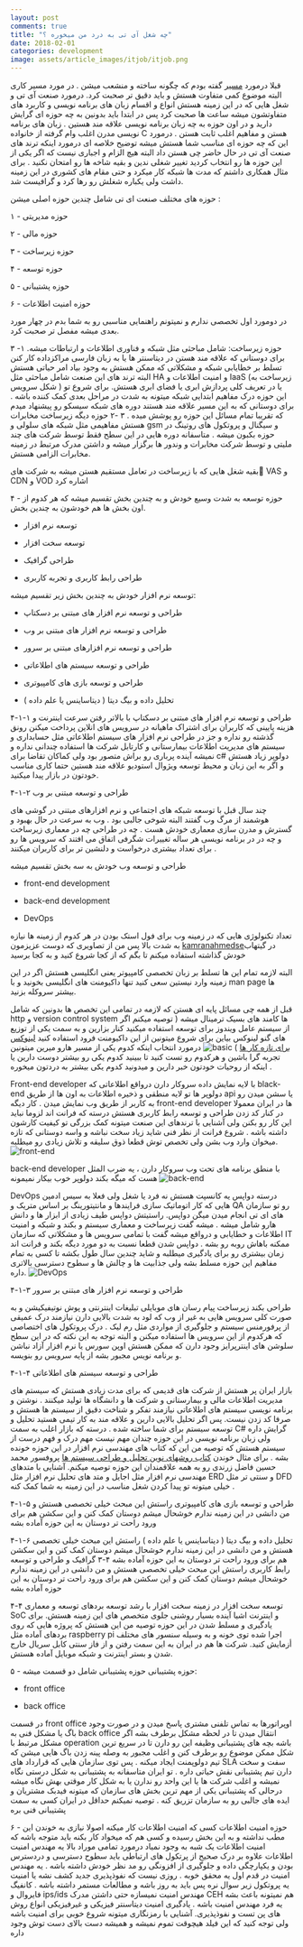 ```yaml
---
layout: post
comments: true
title: "چه شغل آی تی به درد من میخوره ؟"
date: 2018-02-01
categories: development
image: assets/article_images/itjob/itjob.png
---
```


قبلا درمورد [مسیر](http://behroozam.com/the-road-not-taken.html) گفته بودم که چگونه ساخته و منشعب میشن . در مورد مسیر کاری البته موضوع کمی متفاوت هستش و باید دقیق تر صحبت کرد.
درمورد صنعت آی تی و شغل هایی که در این زمینه هستش انواع و اقسام زبان های برنامه نویسی و کاربرد های متفاوتشون میشه ساعت ها صحبت کرد پس در ابتدا باید بدونین به چه حوزه ای گرایش دارید و در اون حوزه به چه زبان برنامه نویسی علاقه مند هستین . زبان های برنامه نویسی مدرن اغلب وام گرفته از خانواده C هستن و مفاهیم اغلب ثابت هستن .
درمورد این که چه حوزه ای مناسب شما هستش میشه توضیح خلاصه ای درمورد اینکه ترند های صنعت آی تی در حال حاضر چی هستن داد البته هیچ الزام و اجباری نیست که اگر یکی از این حوزه ها رو انتخاب کردید تغییر شغلی ندین و  بقیه شاخه ها رو امتحان نکنید . برای مثال همکاری داشتم که مدت ها شبکه کار میکرد و حتی مقام های کشوری در این زمینه داشت ولی یکباره شغلش رو رها کرد و گرافیست شد.

حوزه های مختلف صنعت ای تی شامل چندین حوزه اصلی میشن :

۱ - حوزه مدیریتی

۲ - حوزه مالی

۳ - حوزه زیرساخت

۴ - حوزه توسعه

۵ - حوزه پشتیبانی

۶ - حوزه امنیت اطلاعات

در دومورد اول تخصصی ندارم و نمیتونم راهنمایی مناسبی رو به شما بدم در چهار مورد بعدی میشه مفصل تر صحبت کرد.

۳ -۱  حوزه زیرساخت: شامل مباحثی مثل شبکه و فناوری اطلاعات و ارتباطات میشه. برای دوستانی که علاقه مند هستن در دیتاسنتر ها یا به زبان فارسی مراکزداده کار کنن تسلط بر خطایابی شبکه و مشکلاتی که ممکن هستش به وجود بیاد امر حیاتی هستش البته ترند های این صنعت شامل مباحثی مثل HA و امنیت اطلاعات و IaaS (زیرساخت به شکل سرویس ) یا در تعریف کلی پردازش ابری یا فضای ابری هستش. برای شروع تو این حوزه درک مفاهیم ابتدایی شبکه میتونه به شدت در مراحل بعدی کمک کننده باشه . برای دوستانی که به این مسیر علاقه مند هستند دوره های شبکه سیسکو رو پیشنهاد میدم که تقریبا تمام مسائل این حوزه رو پوشش میده .
۳ -۲ حوزه دیگه زیرساخت مخابرات هستش مفاهیمی مثل شبکه های سلولی و gsm و سیگنال و پروتکول های روتینگ در حوزه بکبون میشه . متاسفانه دوره هایی در این سطح فقط توسط شرکت های چند ملیتی و توسط شرکت مخابرات و وندور ها برگزار میشه و داشتن مدرک مرتبط در زمینه مخابرات الزامی هستش.

بقیه شغل هایی که با زیرساخت در تعامل مستقیم هستن میشه به شرکت های ٰVAS و CDN و VOD اشاره کرد


۴ - حوزه توسعه به شدت وسیع خودش و به چندین بخش تقسیم میشه که هر کدوم از اون بخش ها هم خودشون به چندین بخش.

+ توسعه نرم افزار

+ توسعه سخت افزار

+ طراحی گرافیک

+ طراحی رابط کاربری و تجربه کاربری

توسعه نرم افزار خودش به چندین بخش زیر تقسیم میشه:

+ طراحی و توسعه نرم افزار های مبتنی بر دسکتاپ

+ طراحی و توسعه نرم افزار های مبتنی بر وب

+ طراحی و توسعه نرم افزارهای مبتنی بر سرور


+ طراحی و توسعه سیستم های اطلاعاتی

+ طراحی و توسعه بازی های کامپیوتری

+ تحلیل داده و بیگ دیتا ( دیتاساینس یا علم داده )

۴-۱-۱ طراحی و توسعه نرم افزار های مبتنی بر دسکتاپ
  با بالاتر رفتن سرعت اینترنت و هزینه پایینی که کاربران برای اشتراک ماهیانه در سرویس های انلاین پرداخت میکنن رونق گذشته رو نداره و جز در طراحی نرم افزار های سیستم اطلاعاتی مثل حسابداری و سیستم های مدیریت اطلاعات بیمارستانی و کارتابل شرکت ها استفاده چندانی نداره و نمیشه آینده پرباری رو براش متصور بود ولی کماکان تقاضا برای c# دولوپر زیاد هستش و اگر به این زبان و محیط توسعه ویژوال استودیو علاقه مند هستین حتما کاری مناسب خودتون در بازار پیدا میکنید.

۴-۱-۲ طراحی و توسعه مبتنی بر وب

چند سال قبل با توسعه شبکه های اجتماعی و نرم افزارهای مبتنی در گوشی های هوشمند از مرگ وب گفتند البته شوخی جالبی بود .  وب به سرعت در حال بهبود و گسترش و مدرن سازی معماری خودش هست . چه در طراحی چه در معماری زیرساخت و چه در در برنامه نویسی هر ساله تغییرات شگرفی اتفاق می افتند که سرویس ها رو برای تعداد بیشتری درخواست و دلنشین تر برای کاربران میکنند .

طراحی و توسعه وب خودش به سه بخش تقسیم میشه

+ front-end development

+ back-end development

+ DevOps

 تعداد  تکنولوژی هایی که در زمینه وب برای فول استک بودن در هر کدوم از زمینه ها نیازه به شدت بالا پس من از تصاویری که دوست عزیزمون [kamranahmedse](https://github.com/kamranahmedse/developer-roadmap)در گیتهاب خودش گذاشته استفاده میکنم تا بگم که از کجا شروع کنید و به کجا برسید

البته لازمه تمام این ها تسلط بر زبان تخصصی کامپیوتر یعنی انگلیسی هستش اگر در این زمینه وارد نیستین سعی کنید تنها داکیومنت های انگلیسی بخونید و با man page ها بیشتر سروکله بزنید.

قبل از همه چی مسائل پایه ای هستن که لازمه در تمامی این تخصص ها بدونین که شامل http و version control system ها کامند های بسیک ترمینال میشه ( توصیه میکنم اگر از سیستم عامل ویندوز برای توسعه استفاده میکنید کنار بزارین و به سمت یکی از توزیع های گنو لینوکس بیاین برای شروع میتونین از این داکیومنت فرود استفاده کنید [لینوکس برای تازه کار ها](http://fzero.rubi.gd/plf/) )
![basic](assets/article_images/itjob/start.png)
درمورد انتخاب اینکه کدوم یکی از مسیر هارو میرین میتونین تجربه گرا باشین و هرکدوم رو تست کنید تا ببینید کدوم یکی رو بیشتر دوست دارین یا اینکه از روحیات خودتون خبر دارین و میدونید کدوم یکی بیشتر به دردتون میخوره .

Front-end developer با لایه نمایش داده سروکار دارن درواقع اطلاعاتی که black-end دولوپر ها تو لایه منطقی و ذخیره اطلاعات به اون ها از طریق api یا سشن میدن رو به کاربر از طریق وب نمایش میدن . کار دیگه front-end developer ها در ایران معمولا در کنار کد زدن طراحی و توسعه رابط کاربری هستش درسته که فرانت اند لزوما نباید این کار رو بکنن ولی آشنایی با ترندهای این صنعت میتونه کمک بزرگی تو کیفیت کارشون داشته باشه . شروع فرانت از نظر فنی شاید زیاد سخت نباشه و واسه دوستانی که تازه میخوان وارد وب بشن ولی تخصص توش قطعا ذوق سلیقه و تلاش زیادی رو میطلبه.
![front-end](assets/article_images/itjob/front-end.png)

back-end developer
با منطق برنامه های تحت وب سروکار دارن ، یه ضرب المثل هست که میگه بکند دولوپر خوب بیکار نمیمونه
![back-end](assets/article_images/itjob/back-end.png)


DevOps
درسته دواپس یه کانسپت هستش نه فرد یا شغل ولی فعلا به سیس ادمین هایی که کار اتوماتیک سازی فرایندها و مانتیتورینگ بر اساس متریک و QA رو تو سازمان های ای تی انجام میدن میگن دواپس. راستیتش دواپس طیف زیادی از ابزار ها و دانش هارو شامل میشه . میشه گفت زیرساخت و معماری سیستم و بکند و شبکه و امنیت اطلاعات و خطایابی و درواقع میشه گفت با تمامی سرویس ها و مشکلاتی که سازمان IT ممکنه باهاش روبه رو بشه .
دواپس شدن قطعا نسبت به دو مورد دیگه بکند و فرانت اند زمان بیشتری رو برای یادگیری میطلبه و شاید چندین سال طول بکشه تا کسی به تمام مفاهیم این حوزه مسلط بشه ولی جذابیت ها و چالش ها و سطوح دسترسی بالاتری داره.
![DevOps](assets/article_images/itjob/devops.png)

۴-۱-۳ طراحی و توسعه نرم افزار های مبتنی بر سرور

طراحی بکند زیرساخت پیام رسان های موبایلی تبلیغات اینترنتی و پوش نوتیفیکیشن و  به صورت کلی سرویس هایی به غیر از وب که لود به شدت بالایی دارن نیازمند درک عمیقی از پرفورمنس سیستم و جلوگیری از مواردی مثل رم لیک . درک پروتکول های اختصاصی که هرکدوم از این سرویس ها استفاده میکنن و البته توجه به این نکته که در این سطح سلوشن های اینترپرایز وجود دارن که ممکن هستش اوپن سورس یا نرم افزار آزاد  نباشن و برنامه نویس مجبور بشه از پایه سرویس رو بنویسه.

۴-۱-۴ طراحی و توسعه سیستم های اطلاعاتی

بازار ایران پر هستش از شرکت های قدیمی که برای مدت زیادی هستش که سیستم های مدیریت اطلاعات مالی و بیمارستانی و شرکت ها و دانشگاه ها تولید میکنند . نوشتن و برنامه نویسی سیستم های اطلاعاتی نیازمند تفکر و شناخت دقیق از سیستم ها هستش و صرفا کد زدن نیست. پس اگر تحلیل بالایی دارین و علاقه مند به کار تیمی هستید تحلیل و توسعه سیستم برای شما ساخته شده .
درسته که بازار اغلب به سمت C# گرایش داره ولی زبان برنامه نویسی در این حوزه چندان مهم نیست مهم درک و فهم درست از سیستم هستش که توصیه من این که کتاب های مهندسی نرم افزار در این حوزه خونده بشه .
برای مثال خوندن [کتاب روشهای نوین تحلیل و طراحی سیستم ها](http://niaze-danesh.com/%D8%B1%D9%88%D8%B4-%D9%87%D8%A7%DB%8C-%D9%86%D9%88%DB%8C%D9%86-%D8%AA%D8%AD%D9%84%DB%8C%D9%84-%D9%88-%D8%B7%D8%B1%D8%A7%D8%AD%DB%8C-%D8%B3%DB%8C%D8%B3%D8%AA%D9%85-%D9%87%D8%A7)  پروفسور محمد حسین فاضل زرندی
رو به همه علاقمندان این حوزه توصیه میکنم.
 آشنایی با متدهای مهندسی نرم افزار مثل اجایل و متد های تحلیل نرم افزار مثل ERD و سنتی تر مثل DFD خیلی میتونه تو پیدا کردن شغل مناسب در این زمینه به شما کمک کنه .

۴-۱-۵ طراحی و توسعه بازی های کامپیوتری
راستش این مبحث خیلی تخصصی هستش  و من دانشی در این زمینه ندارم خوشحال میشم دوستان کمک کنن و این سکشن هم برای ورود راحت تر دوستان به این حوزه آماده بشه



۴-۱-۶ تحلیل داده و بیگ دیتا ( دیتاساینس یا علم داده )
راستش این مبحث خیلی تخصصی هستش  و من دانشی در این زمینه ندارم خوشحال میشم دوستان کمک کنن و این سکشن هم برای ورود راحت تر دوستان به این حوزه آماده بشه
۴-۳ گرافیک و طراحی و توسعه رابط کاربری
راستش این مبحث خیلی تخصصی هستش  و من دانشی در این زمینه ندارم خوشحال میشم دوستان کمک کنن و این سکشن هم برای ورود راحت تر دوستان به این حوزه آماده بشه

۴-۴  توسعه سخت افزار
در زمینه سخت افزار با رشد توسعه بردهای توسعه و معماری SoC و اینترنت اشیا آینده بسیار روشنی جلوی متخصص های این زمینه هستش. برای یادگیری و مسلط شدن در این حوزه توصیه من این هستش که پروژه هایی که روی بردهای آماده مثل raspberry pi اجرا شده توی خونه و به وسیله سنسور های مختلف أزمایش کنید. شرکت ها هم در ایران به این سمت رفتن و از فاز سنتی کابل سریال خارج شدن و بستر اینترنت و شبکه موبایل آماده هستش.


۵ - حوزه پشتیبانی
حوزه پشتیبانی شامل دو قسمت میشه:
+ front office

+ back office

در قسمت front office اوپراتورها به تماس تلفنی مشتری پاسخ میدن و در صورت وجود باگ یا مشکل فنی به back office انتقال میدن تا در لحظه مشکل برطرف بشه اگر مشکل مرتبط با operation باشه بچه های پشتیبانی وظیفه این رو دارن تا در سریع ترین شکل ممکن موضوع رو برطرف کنن و اغلب مجبور به وصله پینه زدن باگ هایی میشن که تیم دولوپمنت ایجاد میکنه . پس توی سازمان هایی که قرارداد های SLA سفت و سخت دارن تیم پشتیبانی نقش حیاتی داره .
تو ایران متاسفانه به پشتیبانی به شکل درستی نگاه نمیشه و اغلب شرکت ها یا این واحد رو ندارن یا به شکل کار موقتی بهش نگاه میشه درحالی که پشتیبانی یکی از مهم ترین بخش های سازمان که میتونه فیدبک مشتریان و ایده های جالبی رو به سازمان تزریق کنه .
توصیه نمیکنم حداقل در ایران کسی به سمت پشتیبانی فنی بره

۶ - حوزه امنیت اطلاعات
کسی که امنیت اطلاعات کار میکنه اصولا نیازی به خوندن این مطب نداشته و به این بخش رسیده و کسی هم که میخواد کار بکنه باید متوجه باشه که امنیت اطلاعات یک شبه به وجود نمیاد درمورد تمامی موراد بالا یه مهندس امنیت اطلاعات علاوه بر درک صحیح از پرتکول های ارتباطی باید سطوح دسترسی و دردسترس بودن و یکپارچگی داده و جلوگیری از افزونگی  رو مد نظر خودش داشته باشه . یه مهندس امنیت در قدم اول یه محقق خوبه . روزی نیست که نفوذپذیری جدید کشف نشه یا امنیت یه پروتکول زیر سوال نره پس باید به روز باشه و مطالعات مستمر داشته باشه . کانفیگ فایروال و ips/ids مهندس امنیت نمیسازه حتی داشتن مدرک CEH هم نمیتونه باعث بشه یه فرد مهندس امنیت باشه .
یادگیری  امنیت دیتاسنتر فیزیکی و غیرفیزیکی انواع روش های پن تست و نفوذپذیری. آشنایی با رمزنگاری میتونه شروع خوبی برای امنیت باشه ولی توجه کنید که این فیلد هیچوقت تموم نمیشه و همیشه دست بالای دست توش وجود داره
